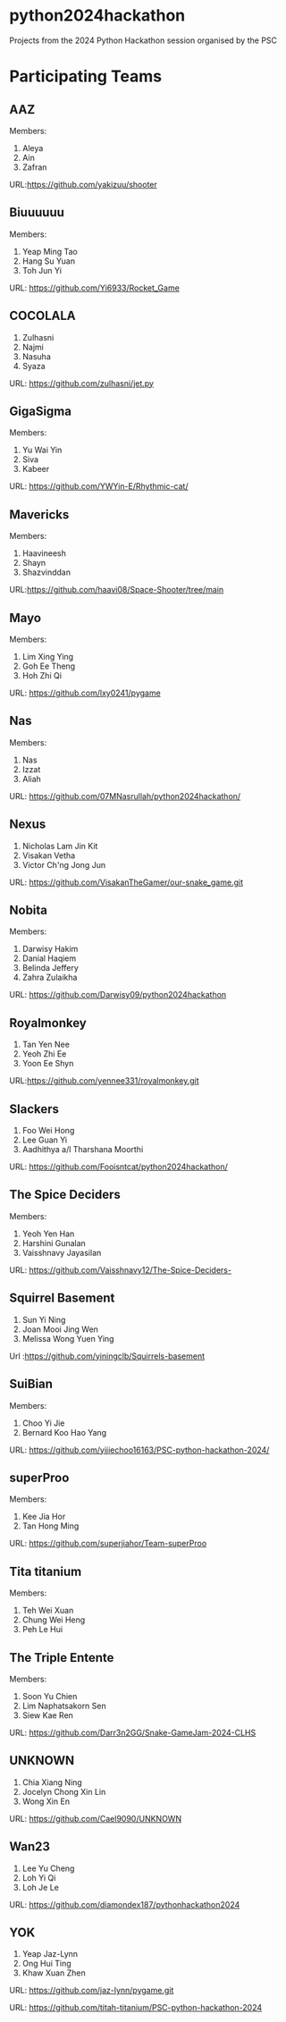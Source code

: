 # python2024hackathon
Projects from the 2024 Python Hackathon session organised by the PSC

# Participating Teams

## AAZ

Members:

1. Aleya
2. Ain
3. Zafran

URL:https://github.com/yakizuu/shooter

## Biuuuuuu

Members:

1. Yeap Ming Tao
2. Hang Su Yuan
3. Toh Jun Yi

URL: https://github.com/Yi6933/Rocket_Game

## COCOLALA

1. Zulhasni
2. Najmi
3. Nasuha
4. Syaza

URL: https://github.com/zulhasni/jet.py

## GigaSigma

Members:

1. Yu Wai Yin
2. Siva
3. Kabeer

URL: https://github.com/YWYin-E/Rhythmic-cat/

## Mavericks 

Members: 

1. Haavineesh
2. Shayn
3. Shazvinddan

URL:https://github.com/haavi08/Space-Shooter/tree/main

## Mayo

Members:

1. Lim Xing Ying
2. Goh Ee Theng
3. Hoh Zhi Qi

URL: https://github.com/lxy0241/pygame

## Nas

Members:

1. Nas
2. Izzat
3. Aliah

URL: https://github.com/07MNasrullah/python2024hackathon/

## Nexus

1. Nicholas Lam Jin Kit
2. Visakan Vetha
3. Victor Ch'ng Jong Jun

URL: https://github.com/VisakanTheGamer/our-snake_game.git

## Nobita

Members:

1. Darwisy Hakim
2. Danial Haqiem
3. Belinda Jeffery
4. Zahra Zulaikha

URL: https://github.com/Darwisy09/python2024hackathon

## Royalmonkey

1. Tan Yen Nee
2. Yeoh Zhi Ee
3. Yoon Ee Shyn

URL:https://github.com/yennee331/royalmonkey.git

## Slackers

1. Foo Wei Hong
2. Lee Guan Yi
3. Aadhithya a/l Tharshana Moorthi

URL: https://github.com/Fooisntcat/python2024hackathon/

## The Spice Deciders

Members:

1. Yeoh Yen Han 
2. Harshini Gunalan
3. Vaisshnavy Jayasilan

URL: https://github.com/Vaisshnavy12/The-Spice-Deciders-

## Squirrel Basement

1. Sun Yi Ning
2. Joan Mooi Jing Wen
3. Melissa Wong Yuen Ying

Url :https://github.com/yiningclb/Squirrels-basement

## SuiBian

Members:

1. Choo Yi Jie
2. Bernard Koo Hao Yang

URL: https://github.com/yijiechoo16163/PSC-python-hackathon-2024/

## superProo

Members:

1. Kee Jia Hor
2. Tan Hong Ming

URL: https://github.com/superjiahor/Team-superProo

## Tita titanium

Members:

1. Teh Wei Xuan
2. Chung Wei Heng
3. Peh Le Hui

## The Triple Entente

Members: 

1. Soon Yu Chien
2. Lim Naphatsakorn Sen
3. Siew Kae Ren

URL: https://github.com/Darr3n2GG/Snake-GameJam-2024-CLHS

## UNKNOWN

1. Chia Xiang Ning
2. Jocelyn Chong Xin Lin
3. Wong Xin En

URL: https://github.com/Cael9090/UNKNOWN

## Wan23

1. Lee Yu Cheng
2. Loh Yi Qi
3. Loh Je Le

URL: https://github.com/diamondex187/pythonhackathon2024

## YOK

1. Yeap Jaz-Lynn
2. Ong Hui Ting
3. Khaw Xuan Zhen

URL: https://github.com/jaz-lynn/pygame.git

URL: https://github.com/titah-titanium/PSC-python-hackathon-2024
